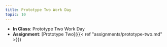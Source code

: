 ```yaml
---
title: Prototype Two Work Day
topic: 10
---
```


- **In Class**: Prototype Two Work Day
- **Assignment**: [Prototype Two]({{< ref "assignments/prototype-two.md" >}})
